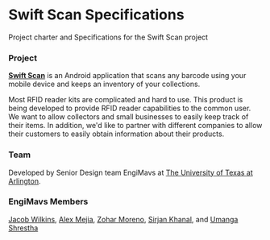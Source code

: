# Swift Scan Specifications
Project charter and Specifications for the Swift Scan project

### Project
**[Swift Scan](https://github.com/AlexMT96/BeerInventoryApp)** is an Android application that scans any barcode using your mobile device and keeps an inventory of your collections.

Most RFID reader kits are complicated and hard to use. This product is being developed to provide RFID reader capabilities to the common user. We want to allow collectors and small businesses to easily keep track of their items. In addition, we'd like to partner with different companies to allow their customers to easily obtain information about their products.

### Team
Developed by Senior Design team EngiMavs at [The University of Texas at Arlington](https://www.uta.edu/).

### EngiMavs Members
[Jacob Wilkins](https://github.com/JacobAWilkins), [Alex Mejia](https://github.com/AlexMT96), [Zohar Moreno](https://github.com/Zohar08), [Sirjan Khanal](https://github.com/sirjankhanal), and [Umanga Shrestha](https://github.com/umanga-shrestha)
